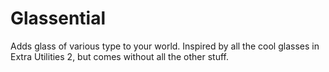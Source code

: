 # Glassential

Adds glass of various type to your world. Inspired by all the cool glasses in Extra Utilities 2, but comes without all the other stuff.
